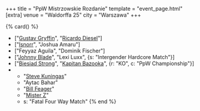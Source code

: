 +++
title = "PpW Mistrzowskie Rozdanie"
template = "event_page.html"
[extra]
venue = "Waldorffa 25"
city = "Warszawa"
+++

{% card() %}
- ["[Gustav Gryffin](@/w/gustav-gryffin.md)", "[Ricardo Diesel](@/w/ricardo-diesel.md)"]
- ["[Isnorr](@/w/isnorr.md)", "Joshua Amaru"]
- ["Feyyaz Aguila", "Dominik Fischer"]
- ["[Johnny Blade](@/w/johnny-blade.md)", "Lexi Luxx", {s: "Intergender Hardcore Match"}]
- ["[Biesiad Strong](@/w/biesiad.md)", "[Kapitan Bazooka](@/w/kapitan-bazooka.md)",
  {r: "KO", c: "PpW Championship"}]
- - "[Steve Kuningas](@/w/steve-kuningas.md)"
  - "Aytac Bahar"
  - "[Bill Feager](@/w/feager.md)"
  - "[Mister Z](@/w/mister-z.md)"
  - s: "Fatal Four Way Match"
{% end %}
